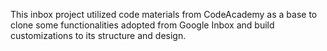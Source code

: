 This inbox project utilized code materials from CodeAcademy as a base to clone some functionalities adopted from Google Inbox and build customizations to its structure and design.

